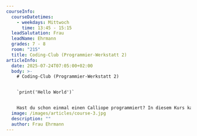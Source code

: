 ```yaml
---
courseInfo:
  courseDatetimes:
    - weekdays: Mittwoch
      time: 13:45 - 15:15
  leadSalutation: Frau
  leadName: Ehrmann
  grades: 7 - 8
  room: "215"
  title: Coding-Club (Programmier-Werkstatt 2)
articleInfo:
  date: 2025-07-24T07:05:00+02:00
  body: >-
    # Coding-Club (Programmier-Werkstatt 2)


    `print('Hello World')`


    Hast du schon einmal einen Calliope programmiert? In diesem Kurs kannst du spielerisch mit dem Calliope mini oder – ganz professionell – mit dem Arduino Uno Projekte verwirklichen, die sich mit einem Mikrocontroller umsetzen lassen. Durch eine erweiterbare Kooperation mit der 3D-Druck-Werkstatt sind deiner Kreativität keine Grenzen gesetzt. Die Zusammenarbeit in kleinen Teams und unter Anleitung einer Lehrkraft ermöglicht zahlreiche neue Einblicke in die Welt des Programmierens. (Achtung: die Werkstatt findet 14-tägig statt)
  image: /images/articles/course-3.jpg
  description: ""
  author: Frau Ehrmann
---
```

